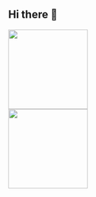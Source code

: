 ## Hi there 👋
<div>
  <img height=160 align="center" src="https://github-readme-stats.vercel.app/api?username=vyinie" />
</div>
<div>
  <img height=160 align="center" src="https://github-readme-stats.vercel.app/api/top-langs?username=vyinie&layout=compact&langs_count=8&card_width=320" />
</div>
